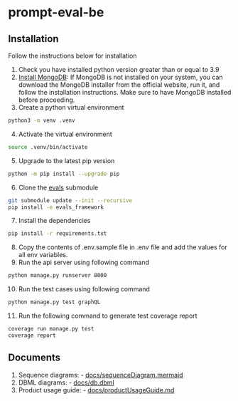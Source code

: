 # prompt-eval-be

## Installation

Follow the instructions below for installation

1. Check you have installed python version greater than or equal to 3.9
2. [Install MongoDB](https://www.mongodb.com/docs/manual/administration/install-community/): If MongoDB is not installed on your system, you can download the MongoDB installer from the official website, run it, and follow the installation instructions. Make sure to have MongoDB installed before proceeding.
3. Create a python virtual environment

```sh { language=sh }
python3 -m venv .venv


```

4. Activate the virtual environment

```sh { language=sh }
source .venv/bin/activate


```

5. Upgrade to the latest pip version

```sh { language=sh }
python -m pip install --upgrade pip


```

6. Clone the [evals](https://github.com/openai/evals) submodule

```sh { language=sh }
git submodule update --init --recursive
pip install -e evals_framework

```

7. Install the dependencies

```sh { language=sh }
pip install -r requirements.txt


```

8. Copy the contents of .env.sample file in .env file and add the values for all env variables.
9. Run the api server using following command

```sh { language=sh }
python manage.py runserver 8000


```

10. Run the test cases using following command

```sh { language=sh }
python manage.py test graphQL


```

11. Run the following command to generate test coverage report

```sh { language=sh }
coverage run manage.py test
coverage report


```

## Documents

1. Sequence diagrams: - [docs/sequenceDiagram.mermaid](./docs/sequenceDiagram.mermaid)
2. DBML diagrams: - [docs/db.dbml](./docs/db.dbml)
3. Product usage guide: - [docs/productUsageGuide.md](./docs/productUsageGuide.md)
